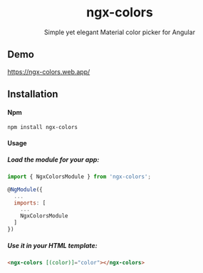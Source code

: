 <p align="center">
  <h1 align="center">ngx-colors</h1>
  <p align="center">Simple yet elegant Material color picker for Angular</p>
  <p align="center">
  </p>
</p>

## Demo

https://ngx-colors.web.app/

## Installation

#### Npm
```shell
npm install ngx-colors
```

#### Usage


##### Load the module for your app:

```javascript
import { NgxColorsModule } from 'ngx-colors';

@NgModule({
  ...
  imports: [
    ...
    NgxColorsModule
  ]
})
```

##### Use it in your HTML template:

```html
<ngx-colors [(color)]="color"></ngx-colors>
```
